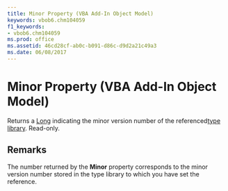 ```yaml
---
title: Minor Property (VBA Add-In Object Model)
keywords: vbob6.chm104059
f1_keywords:
- vbob6.chm104059
ms.prod: office
ms.assetid: 46cd28cf-ab0c-b091-d86c-d9d2a21c49a3
ms.date: 06/08/2017
---
```



# Minor Property (VBA Add-In Object Model)



Returns a [Long](../../Glossary/vbe-glossary.md#long-data-type) indicating the minor version number of the referenced[type library](../../Glossary/vbe-glossary.md#type-library). Read-only.

## Remarks

The number returned by the  **Minor** property corresponds to the minor version number stored in the type library to which you have set the reference.

